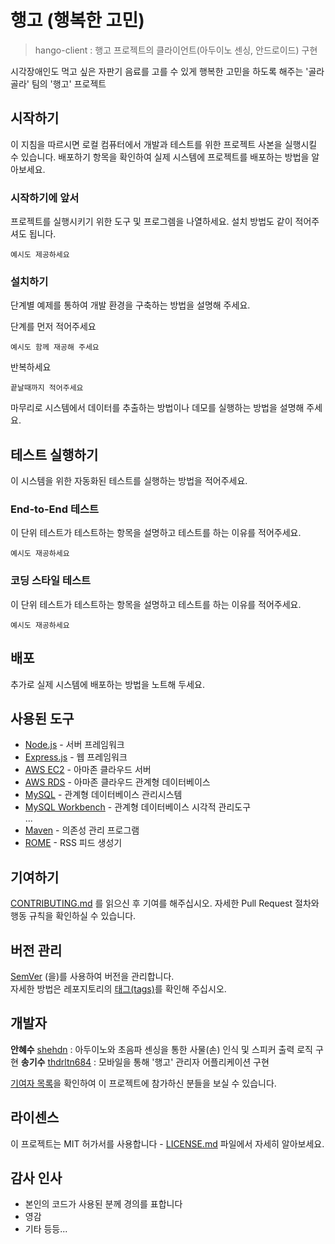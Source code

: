 # 행고 (행복한 고민)
> hango-client : 행고 프로젝트의 클라이언트(아두이노 센싱, 안드로이드) 구현

시각장애인도 먹고 싶은 자판기 음료를 고를 수 있게 행복한 고민을 하도록 해주는 '골라골라' 팀의 '행고' 프로젝트

## 시작하기

이 지침을 따르시면 로컬 컴퓨터에서 개발과 테스트를 위한 프로젝트 사본을 실행시킬 수 있습니다. 배포하기 항목을 확인하여 실제 시스템에 프로젝트를 배포하는 방법을 알아보세요.

### 시작하기에 앞서

프로젝트를 실행시키기 위한 도구 및 프로그렘을 나열하세요. 설치 방법도 같이 적어주셔도 됩니다.

```
예시도 제공하세요
```

### 설치하기

단계별 예제를 통하여 개발 환경을 구축하는 방법을 설명해 주세요.

단계를 먼저 적어주세요

```
예시도 함께 재공해 주세요
```
반복하세요

```
끝날때까지 적어주세요
```

마무리로 시스템에서 데이터를 추출하는 방법이나 데모를 실행하는 방법을 설명해 주세요.

## 테스트 실행하기

이 시스템을 위한 자동화된 테스트를 실행하는 방법을 적어주세요.

### End-to-End 테스트

이 단위 테스트가 테스트하는 항목을 설명하고 테스트를 하는 이유를 적어주세요.

```
예시도 재공하세요
```

### 코딩 스타일 테스트

이 단위 테스트가 테스트하는 항목을 설명하고 테스트를 하는 이유를 적어주세요.

```
예시도 재공하세요
```


## 배포

추가로 실제 시스템에 배포하는 방법을 노트해 두세요.

## 사용된 도구

* [Node.js](https://nodejs.org/ko/about/) - 서버 프레임워크
* [Express.js](https://expressjs.com/ko/) - 웹 프레임워크
* [AWS EC2](https://aws.amazon.com/ko/ec2/) - 아마존 클라우드 서버
* [AWS RDS](https://aws.amazon.com/ko/rds/) - 아마존 클라우드 관계형 데이터베이스
* [MySQL](https://www.mysql.com/about/) - 관계형 데이터베이스 관리시스템
* [MySQL Workbench](https://www.mysql.com/products/workbench/) - 관계형 데이터베이스 시각적 관리도구   
...   
* [Maven](https://maven.apache.org/) - 의존성 관리 프로그램
* [ROME](https://rometools.github.io/rome/) - RSS 피드 생성기

## 기여하기

[CONTRIBUTING.md](https://gist.github.com/PurpleBooth/b24679402957c63ec426) 를 읽으신 후 기여를 해주십시오. 자세한 Pull Request 절차와 행동 규칙을 확인하실 수 있습니다.

## 버전 관리

[SemVer](http://semver.org/) (을)를 사용하여 버전을 관리합니다.   
자세한 방법은 레포지토리의 [태그(tags)](https://github.com/golagola2020/hango-opensource/tags)를 확인해 주십시오.

## 개발자

**안혜수** [shehdn](https://github.com/suehdn) : 아두이노와 초음파 센싱을 통한 사물(손) 인식 및 스피커 출력 로직 구현
**송기수** [thdrltn684](https://github.com/thdrlcks784) : 모바일을 통해 '행고' 관리자 어플리케이션 구현

[기여자 목록](https://github.com/golagola2020/hango-opensource/graphs/contributors)을 확인하여 이 프로젝트에 참가하신 분들을 보실 수 있습니다.

## 라이센스

이 프로젝트는 MIT 허가서를 사용합니다 - [LICENSE.md](LICENSE.md) 파일에서 자세히 알아보세요.

## 감사 인사

* 본인의 코드가 사용된 분께 경의를 표합니다
* 영감
* 기타 등등...

